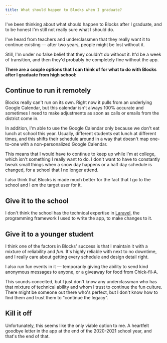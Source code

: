 ```yaml
---
title: What should happen to Blocks when I graduate?
---
```


I've been thinking about what should happen to Blocks after I graduate, and to be honest I'm still not really sure what I should do.

I've heard from teachers and underclassmen that they really want it to continue existing — after two years, people might be lost without it.

Still, I'm under no false belief that they couldn't do without it. It'd be a week of transition, and then they'd probably be completely fine without the app.

**There are a couple options that I can think of for what to do with Blocks after I graduate from high school:**

## Continue to run it remotely

Blocks really can't run on its own. Right now it pulls from an underlying Google Calendar, but this calendar isn't always 100% accurate and sometimes I need to make adjustments as soon as calls or emails from the district come in.

In addition, I'm able to use the Google Calendar only because we don't eat lunch at school this year. Usually, different students eat lunch at different times, and this shifts their schedule around in a way that doesn't map one-to-one with a non-personalized Google Calendar.

This means that I would have to continue to keep up while I'm at college, which isn't something I really want to do. I don't want to have to constantly tweak small things when a snow day happens or a half day schedule is changed, for a school that I no longer attend.

I also think that Blocks is made much better for the fact that I go to the school and I _am_ the target user for it.

## Give it to the school

I don't think the school has the technical expertise in [Laravel](https://laravel.com), the programming framework I used to write the app, to make changes to it.

## Give it to a younger student

I think one of the factors in Blocks' success is that I maintain it with a mixture of reliability and _fun_. It's highly reliable with next to no downtime, and I really care about getting every schedule and design detail right.

I also run fun events in it — temporarily giving the ability to send kind anonymous messages to anyone, or a giveaway for food from Chick-fil-A.

This sounds conceited, but I just don't know any underclassman who has that mixture of technical ability and whom I trust to continue the fun culture. There might be someone out there who's perfect, but I don't know how to find them and trust them to "continue the legacy".

## Kill it off

Unfortunately, this seems like the only viable option to me. A heartfelt goodbye letter in the app at the end of the 2020-2021 school year, and that's the end of that.
